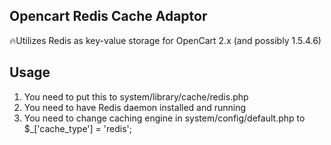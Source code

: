 Opencart Redis Cache Adaptor  
--------------

🔥Utilizes Redis as key-value storage for OpenCart 2.x (and possibly 1.5.4.6)

Usage
-------------
1. You need to put this to system/library/cache/redis.php
2. You need to have Redis daemon installed and running
3. You need to change caching engine in system/config/default.php to $_['cache_type'] = 'redis';
